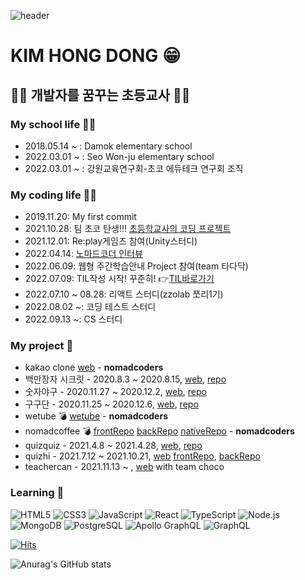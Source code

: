 ![header](https://capsule-render.vercel.app/api?type=waving&color=auto&text=Hello%20Everyone👋&fontColor=2B7DE9&animation=fadeIn)

# KIM HONG DONG 😁

## 🧑‍💻 개발자를 꿈꾸는 초등교사 👨‍🏫

### My school life 👨‍🏫
- 2018.05.14 ~ : Damok elementary school
- 2022.03.01 ~ : Seo Won-ju elementary school
- 2022.03.01 ~ : 강원교육연구회-초코 에듀테크 연구회 조직

### My coding life 🧑‍💻
- 2019.11.20: My first commit
- 2021.10.28: 팀 초코 탄생!!! [초등학교사의 코딩 프로젝트](https://sparkly-corleggy-3e4.notion.site/18b5b5b23fb84323b5a2a0b71c9980fd)
- 2021.12.01: Re:play게임즈 참여(Unity스터디)
- 2022.04.14: [노마드코더 인터뷰](https://nomadcoders.co/community/thread/5519)
- 2022.06.09: 웹형 주간학습안내 Project 참여(team 타다닥)
- 2022.07.09: TIL작성 시작! 꾸준히! 👉[TIL바로가기](https://kim-hong-dong.gitbook.io/til/)
- 2022.07.10 ~ 08.28: 리액트 스터디(zzolab 쪼리1기)
- 2022.08.02 ~: 코딩 테스트 스터디
- 2022.09.13 ~: CS 스터디

### My project 👣
- kakao clone [web](https://nlom0218.github.io/kakao-clone-my/) - **nomadcoders**
- 백만장자 시크릿 - 2020.8.3 ~ 2020.8.15, [web](https://nlom0218.github.io/idea-project-1), [repo](https://github.com/nlom0218/idea-project-1)
- 숫자야구 - 2020.11.27 ~ 2020.12.2, [web](https://nlom0218.github.io/Bulls-and-Cows/), [repo](https://github.com/nlom0218/Bulls-and-Cows)
- 구구단 - 2020.11.25 ~ 2020.12.6, [web](https://github.com/nlom0218/Multiplication-table), [repo](https://nlom0218.github.io/Multiplication-table/)
- wetube 💣 [wetube](https://github.com/nlom0218/wetube) - **nomadcoders**
- nomadcoffee 💣 [frontRepo](https://github.com/nlom0218/nomadcoffee-frontend) [backRepo](https://github.com/nlom0218/nomadcoffee-backend) [nativeRepo](https://github.com/nlom0218/nomadcoffe-native) - **nomadcoders**
- quizquiz - 2021.4.8 ~ 2021.4.28, [web](https://cozy-licorice-c27d03.netlify.app/), [repo](https://github.com/nlom0218/quizquiz)
- quizhi - 2021.7.12 ~ 2021.10.21, [web](https://quiz-hi.com) [frontRepo](https://github.com/nlom0218/quiz-hi2), [backRepo](https://github.com/nlom0218/quiz-hi-backend)
- teachercan - 2021.11.13 ~ , [web](https://teachercan.com) with team choco

### Learning 🚀
![HTML5](https://img.shields.io/badge/HTML-E34F26?style=flat-square&logo=HTML5&logoColor=white)
![CSS3](https://img.shields.io/badge/CSS3-1572B6?style=flat-square&logo=CSS3&logoColor=white)
![JavaScript](https://img.shields.io/badge/JavaScript-F7DF1E?style=flat-square&logo=JavaScript&logoColor=black)
![React](https://img.shields.io/badge/React-61DAFB?style=flat-square&logo=React&logoColor=white)
![TypeScript](https://img.shields.io/badge/TypeScript-3178C6?style=flat-square&logo=TypeScript&logoColor=white)
![Node.js](https://img.shields.io/badge/Node.js-339933?style=flat-square&logo=Node.js&logoColor=white)
![MongoDB](https://img.shields.io/badge/MongoDB-47A248?style=flat-square&logo=MongoDB&logoColor=white)
![PostgreSQL](https://img.shields.io/badge/PostgreSQL-4169E1?style=flat-square&logo=PostgreSQL&logoColor=white)
![Apollo GraphQL](https://img.shields.io/badge/Apollo%20GraphQL-311C87?style=flat-square&logo=Apollo%20GraphQL&logoColor=white)
![GraphQL](https://img.shields.io/badge/GraphQL-E10098?style=flat-square&logo=GraphQL&logoColor=white)

[![Hits](https://hits.seeyoufarm.com/api/count/incr/badge.svg?url=https%3A%2F%2Fgithub.com%2Fnlom0218&count_bg=%2379C83D&title_bg=%23555555&icon=github.svg&icon_color=%23E7E7E7&title=hits&edge_flat=false)](https://hits.seeyoufarm.com)

![Anurag's GitHub stats](https://github-readme-stats.vercel.app/api?username=nlom0218&show_icons=true&theme=onedark)
